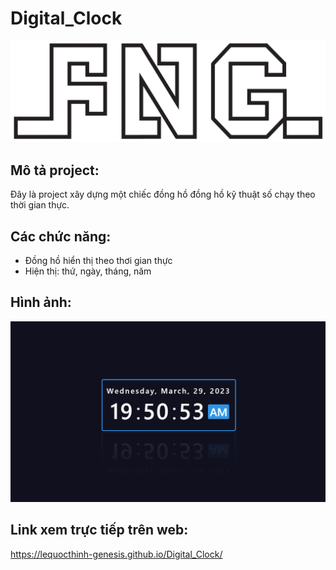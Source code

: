 # Digital_Clock

<img src="https://github.com/lequocthinh-Genesis/FNG-demo-1/blob/master/assets/img/FNG-logo.png?raw=true">

## Mô tả project:

Đây là project xây dựng một chiếc đồng hồ đồng hồ kỹ thuật số chạy theo thời gian thực.

## Các chức năng:

- Đồng hồ hiển thị theo thơi gian thực
- Hiện thị: thứ, ngày, tháng, năm
  
## Hình ảnh:

<img src="https://github.com/lequocthinh-Genesis/Digital_Clock/blob/master/digital_clock.jpg?raw=true">

## Link xem trực tiếp trên web:

https://lequocthinh-genesis.github.io/Digital_Clock/
